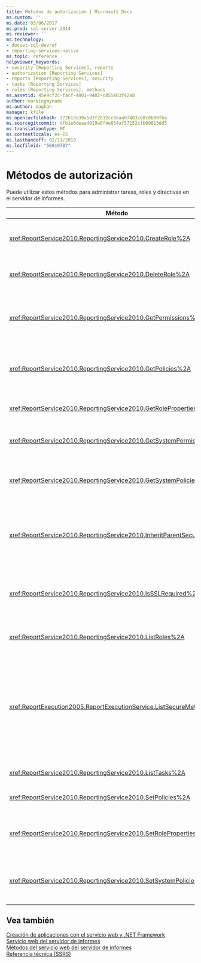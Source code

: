 ```yaml
---
title: Métodos de autorización | Microsoft Docs
ms.custom: ''
ms.date: 03/06/2017
ms.prod: sql-server-2014
ms.reviewer: ''
ms.technology:
- docset-sql-devref
- reporting-services-native
ms.topic: reference
helpviewer_keywords:
- security [Reporting Services], reports
- authorization [Reporting Services]
- reports [Reporting Services], security
- tasks [Reporting Services]
- roles [Reporting Services], methods
ms.assetid: 45e9cf2c-facf-4801-9482-c855403f42a8
author: markingmyname
ms.author: maghan
manager: kfile
ms.openlocfilehash: 372b1de39a5d3f2032cc0eaa07403c68c8b09fba
ms.sourcegitcommit: dfb1e6deaa4919a0f4e654af57252cfb09613dd5
ms.translationtype: MT
ms.contentlocale: es-ES
ms.lasthandoff: 02/11/2019
ms.locfileid: "56019707"
---
```

# <a name="authorization-methods"></a>Métodos de autorización
  Puede utilizar estos métodos para administrar tareas, roles y directivas en el servidor de informes.  
  
|Método|Acción|  
|------------|------------|  
|<xref:ReportService2010.ReportingService2010.CreateRole%2A>|Agrega un nuevo rol a la base de datos del servidor de informes. Este método se aplica solo al modo nativo.|  
|<xref:ReportService2010.ReportingService2010.DeleteRole%2A>|Elimina un rol de la base de datos del servidor de informes. Este método se aplica solo al modo nativo.|  
|<xref:ReportService2010.ReportingService2010.GetPermissions%2A>|Devuelve los permisos de usuario que están asociados a un elemento determinado en la base de datos del servidor de informes o biblioteca de SharePoint.|  
|<xref:ReportService2010.ReportingService2010.GetPolicies%2A>|Devuelve las directivas que están asociados a un elemento determinado en la base de datos del servidor de informes o biblioteca de SharePoint.|  
|<xref:ReportService2010.ReportingService2010.GetRoleProperties%2A>|Devuelve las propiedades de metadatos de rol y una colección de tareas asociadas.|  
|<xref:ReportService2010.ReportingService2010.GetSystemPermissions%2A>|Devuelve los permisos de sistema del usuario. Este método se aplica solo al modo nativo.|  
|<xref:ReportService2010.ReportingService2010.GetSystemPolicies%2A>|Devuelve las directivas del sistema, incluidos los grupos y roles a los que están asociados. Este método se aplica solo al modo nativo.|  
|<xref:ReportService2010.ReportingService2010.InheritParentSecurity%2A>|Elimina las directivas asociadas a un elemento determinado en la base de datos del servidor de informes y establece las directivas de seguridad para el elemento en las de su elemento primario.|  
|<xref:ReportService2010.ReportingService2010.IsSSLRequired%2A>|Devuelve un valor booleano que indica si el protocolo Capa de sockets seguros (SSL) se requiere para utilizar el extremo de <xref:ReportService2010>.|  
|<xref:ReportService2010.ReportingService2010.ListRoles%2A>|Devuelve los nombres y descripciones de los roles que administra el servidor de informes.|  
|<xref:ReportExecution2005.ReportExecutionService.ListSecureMethods%2A>|Devuelve una lista de los métodos del Protocolo simple de acceso a objetos (SOAP) en el extremo de <xref:ReportExecution2005> que requieren una conexión segura cuando se invocan. El valor `SecureConnectionLevel` del servidor de informes se utiliza para determinar qué métodos se devuelven.|  
|<xref:ReportService2010.ReportingService2010.ListTasks%2A>|Devuelve las tareas que son administradas por el servidor de informes.|  
|<xref:ReportService2010.ReportingService2010.SetPolicies%2A>|Establece las directivas que están asociadas a un elemento especificado.|  
|<xref:ReportService2010.ReportingService2010.SetRoleProperties%2A>|Establece las propiedades de los metadatos de rol y asocia un conjunto de tareas a un rol. Este método se aplica solo al modo nativo.|  
|<xref:ReportService2010.ReportingService2010.SetSystemPolicies%2A>|Establece la directiva del sistema que define los grupos y sus roles asociados. Este método se aplica solo al modo nativo.|  
  
## <a name="see-also"></a>Vea también  
 [Creación de aplicaciones con el servicio web y .NET Framework](../net-framework/building-applications-using-the-web-service-and-the-net-framework.md)   
 [Servicio web del servidor de informes](../report-server-web-service.md)   
 [Métodos del servicio web del servidor de informes](report-server-web-service-methods.md)   
 [Referencia técnica &#40;SSRS&#41;](../../technical-reference-ssrs.md)  
  
  
